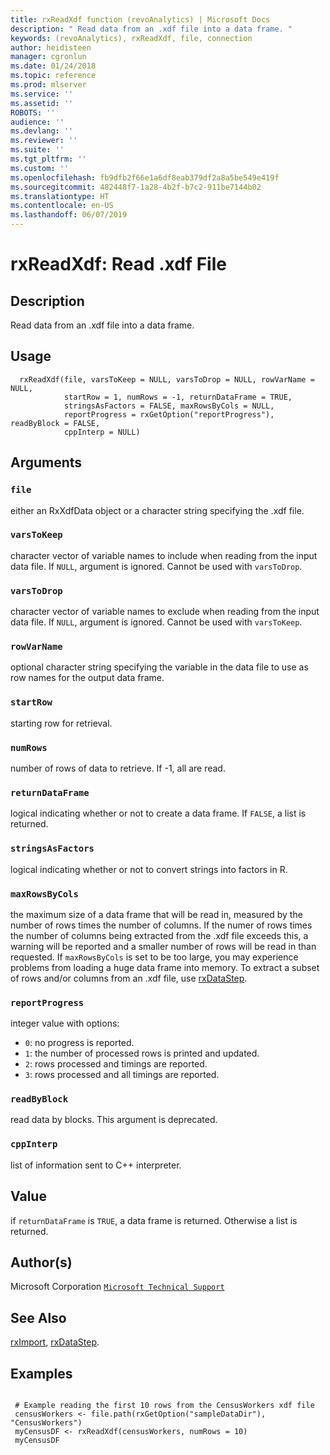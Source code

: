 ```yaml
---
title: rxReadXdf function (revoAnalytics) | Microsoft Docs
description: " Read data from an .xdf file into a data frame. "
keywords: (revoAnalytics), rxReadXdf, file, connection
author: heidisteen
manager: cgronlun
ms.date: 01/24/2018
ms.topic: reference
ms.prod: mlserver
ms.service: ''
ms.assetid: ''
ROBOTS: ''
audience: ''
ms.devlang: ''
ms.reviewer: ''
ms.suite: ''
ms.tgt_pltfrm: ''
ms.custom: ''
ms.openlocfilehash: fb9dfb2f66e1a6df8eab379df2a8a5be549e419f
ms.sourcegitcommit: 482448f7-1a28-4b2f-b7c2-911be7144b02
ms.translationtype: HT
ms.contentlocale: en-US
ms.lasthandoff: 06/07/2019
---
```

 # <a name="rxreadxdf-read-xdf-file"></a>rxReadXdf: Read .xdf File 
 ## <a name="description"></a>Description

Read data from an .xdf file into a data frame.


 ## <a name="usage"></a>Usage

```   
  rxReadXdf(file, varsToKeep = NULL, varsToDrop = NULL, rowVarName = NULL,
            startRow = 1, numRows = -1, returnDataFrame = TRUE,
            stringsAsFactors = FALSE, maxRowsByCols = NULL,
            reportProgress = rxGetOption("reportProgress"), readByBlock = FALSE,
            cppInterp = NULL) 

```

 ## <a name="arguments"></a>Arguments



 ### `file`
 either an RxXdfData object or a character string specifying the .xdf file. 



 ### `varsToKeep`
 character vector of variable names to include when reading from the input data file. If `NULL`, argument is ignored. Cannot be used with `varsToDrop`. 



 ### `varsToDrop`
 character vector of variable names to exclude when reading from the input data file. If `NULL`, argument is ignored. Cannot be used with `varsToKeep`. 



 ### `rowVarName`
 optional character string specifying the variable in the data file to use as row names for the output data frame. 



 ### `startRow`
 starting row for retrieval. 



 ### `numRows`
 number of rows of data to retrieve. If -1, all are read. 



 ### `returnDataFrame`
 logical indicating whether or not to create a data frame. If `FALSE`, a list is returned. 



 ### `stringsAsFactors`
 logical indicating whether or not to convert strings into factors in R. 



 ### `maxRowsByCols`
 the maximum size of a data frame that will be read in, measured by the number of rows times the number of columns. If the numer of rows times the number of columns being extracted from the .xdf file exceeds this, a warning will be reported and a smaller number of rows will be read in than requested. If `maxRowsByCols` is set to be too large, you may experience problems  from loading a huge data frame into memory. To extract a subset of rows  and/or columns from an .xdf file, use [rxDataStep](rxDataStep.md). 



 ### `reportProgress`
 integer value with options:  
*   `0`: no progress is reported. 
*   `1`: the number of processed rows is printed and updated. 
*   `2`: rows processed and timings are reported. 
*   `3`: rows processed and all timings are reported. 




 ### `readByBlock`
 read data by blocks. This argument is deprecated. 



 ### `cppInterp`
 list of information sent to C++ interpreter. 



 ## <a name="value"></a>Value

if `returnDataFrame` is `TRUE`, a data frame is returned. Otherwise a list is returned.

 ## <a name="authors"></a>Author(s)
 Microsoft Corporation [`Microsoft Technical Support`](https://go.microsoft.com/fwlink/?LinkID=698556&clcid=0x409)


 ## <a name="see-also"></a>See Also

[rxImport](rxImport.md), [rxDataStep](rxDataStep.md).

 ## <a name="examples"></a>Examples

 ```

  # Example reading the first 10 rows from the CensusWorkers xdf file
  censusWorkers <- file.path(rxGetOption("sampleDataDir"), "CensusWorkers")
  myCensusDF <- rxReadXdf(censusWorkers, numRows = 10)
  myCensusDF
```



